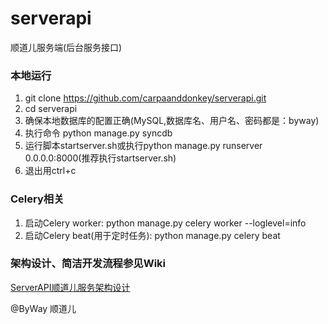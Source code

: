 # serverapi
顺道儿服务端(后台服务接口)

### 本地运行
1. git clone https://github.com/carpaanddonkey/serverapi.git
2. cd serverapi
3. 确保本地数据库的配置正确(MySQL,数据库名、用户名、密码都是：byway)
4. 执行命令 python manage.py syncdb
5. 运行脚本startserver.sh或执行python manage.py runserver 0.0.0.0:8000(推荐执行startserver.sh)
6. 退出用ctrl+c

### Celery相关
1. 启动Celery worker: python manage.py celery worker --loglevel=info
2. 启动Celery beat(用于定时任务): python manage.py celery beat

### 架构设计、简洁开发流程参见Wiki  
[ServerAPI顺道儿服务架构设计](https://github.com/carpaanddonkey/serverapi/wiki/ServerAPI顺道儿服务架构设计)

@ByWay 顺道儿
